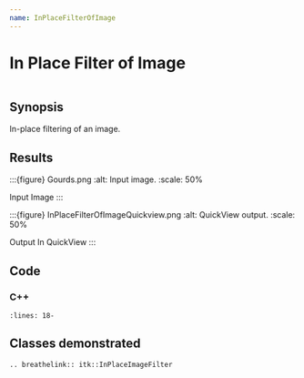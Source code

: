 ```yaml
---
name: InPlaceFilterOfImage
---
```


# In Place Filter of Image

```{index} single: InPlaceImageFilter
```

## Synopsis

In-place filtering of an image.

## Results

:::{figure} Gourds.png
:alt: Input image.
:scale: 50%

Input Image
:::

:::{figure} InPlaceFilterOfImageQuickview.png
:alt: QuickView output.
:scale: 50%

Output In QuickView
:::

## Code

### C++

```{literalinclude} Code.cxx
:lines: 18-
```

## Classes demonstrated

```{eval-rst}
.. breathelink:: itk::InPlaceImageFilter
```
